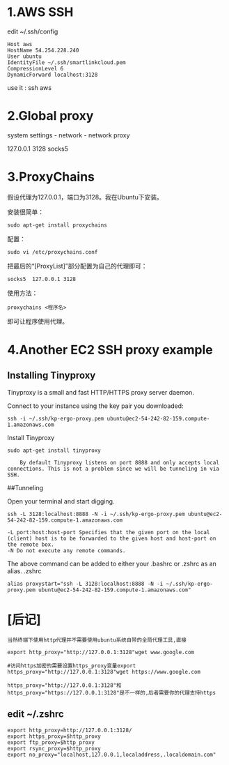 # 1.AWS SSH

edit ~/.ssh/config

    Host aws
    HostName 54.254.228.240
    User ubuntu
    IdentityFile ~/.ssh/smartlinkcloud.pem
    CompressionLevel 6
    DynamicForward localhost:3128

use it :
    ssh aws

# 2.Global proxy

system settings - network - network proxy

127.0.0.1 3128 socks5


# 3.ProxyChains

假设代理为127.0.0.1，端口为3128。我在Ubuntu下安装。

安装很简单：

    sudo apt-get install proxychains

配置：

    sudo vi /etc/proxychains.conf

把最后的“[ProxyList]”部分配置为自己的代理即可：

    socks5  127.0.0.1 3128

使用方法：

    proxychains <程序名>

即可让程序使用代理。
# 4.Another EC2 SSH proxy example
## Installing Tinyproxy

Tinyproxy is a small and fast HTTP/HTTPS proxy server daemon.

Connect to your instance using the key pair you downloaded:

    ssh -i ~/.ssh/kp-ergo-proxy.pem ubuntu@ec2-54-242-82-159.compute-1.amazonaws.com

Install Tinyproxy

    sudo apt-get install tinyproxy

        By default Tinyproxy listens on port 8888 and only accepts local connections. This is not a problem since we will be tunneling in via SSH.

##Tunneling

Open your terminal and start digging.

    ssh -L 3128:localhost:8888 -N -i ~/.ssh/kp-ergo-proxy.pem ubuntu@ec2-54-242-82-159.compute-1.amazonaws.com

    -L port:host:host-port Specifies that the given port on the local (client) host is to be forwarded to the given host and host-port on the remote box.
    -N Do not execute any remote commands.

The above command can be added to either your .bashrc or .zshrc as an alias.
    .zshrc

    alias proxystart="ssh -L 3128:localhost:8888 -N -i ~/.ssh/kp-ergo-proxy.pem ubuntu@ec2-54-242-82-159.compute-1.amazonaws.com"

# [后记]
    当然终端下使用http代理并不需要使用ubuntu系统自带的全局代理工具,直接

    export http_proxy="http://127.0.0.1:3128"wget www.google.com

    #访问https加密的需要设置https_proxy变量export https_proxy="http://127.0.0.1:3128"wget https://www.google.com

    https_proxy="http://127.0.0.1:3128"和https_proxy="https://127.0.0.1:3128"是不一样的,后者需要你的代理支持https

## edit ~/.zshrc

    export http_proxy=http://127.0.0.1:3128/
    export https_proxy=$http_proxy
    export ftp_proxy=$http_proxy
    export rsync_proxy=$http_proxy
    export no_proxy="localhost,127.0.0.1,localaddress,.localdomain.com"
